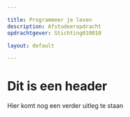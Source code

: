 ```yaml
--- 

title: Programmeer je leven
description: Afstudeeropdracht
opdrachtgever: Stichting010010

layout: default

---
```


# Dit is een header
Hier komt nog een verder uitleg te staan 


